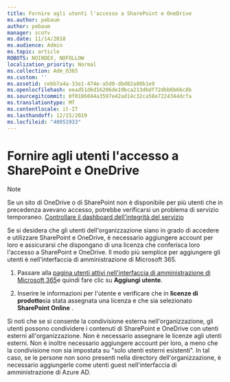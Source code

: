 ```yaml
---
title: Fornire agli utenti l'accesso a SharePoint e OneDrive
ms.author: pebaum
author: pebaum
manager: scotv
ms.date: 11/14/2018
ms.audience: Admin
ms.topic: article
ROBOTS: NOINDEX, NOFOLLOW
localization_priority: Normal
ms.collection: Adm_O365
ms.custom: ''
ms.assetid: cebb7a4a-33e1-474e-a5d0-dbd02a80b1e9
ms.openlocfilehash: eead51d6d16206de19bca213d6df72dbb6b66c8b
ms.sourcegitcommit: 0f0186044a3597e42ad14c32ca58e7224344dcfa
ms.translationtype: MT
ms.contentlocale: it-IT
ms.lasthandoff: 12/15/2019
ms.locfileid: "40051933"
---
```

# <a name="give-users-access-to-sharepoint-and-onedrive"></a>Fornire agli utenti l'accesso a SharePoint e OneDrive

> [!NOTE]
> Se un sito di OneDrive o di SharePoint non è disponibile per più utenti che in precedenza avevano accesso, potrebbe verificarsi un problema di servizio temporaneo. [Controllare il dashboard dell'integrità del servizio](https://portal.office.com/adminportal/home#/servicehealth)
  
Se si desidera che gli utenti dell'organizzazione siano in grado di accedere e utilizzare SharePoint e OneDrive, è necessario aggiungere account per loro e assicurarsi che dispongano di una licenza che conferisca loro l'accesso a SharePoint e OneDrive. Il modo più semplice per aggiungere gli utenti è nell'interfaccia di amministrazione di Microsoft 365.
  
1. Passare alla [pagina utenti attivi nell'interfaccia di amministrazione di Microsoft 365](https://portal.office.com/adminportal/home#/users)e quindi fare clic su **Aggiungi utente**.
    
2. Inserire le informazioni per l'utente e verificare che in **licenze di prodotto**sia stata assegnata una licenza e che sia selezionato **SharePoint Online** . 
    
Si noti che se si consente la condivisione esterna nell'organizzazione, gli utenti possono condividere i contenuti di SharePoint e OneDrive con utenti esterni all'organizzazione. Non è necessario assegnare le licenze agli utenti esterni. Non è inoltre necessario aggiungere account per loro, a meno che la condivisione non sia impostata su "solo utenti esterni esistenti". In tal caso, se le persone non sono presenti nella directory dell'organizzazione, è necessario aggiungerle come utenti guest nell'interfaccia di amministrazione di Azure AD.
  

